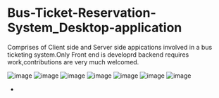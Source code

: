 # Bus-Ticket-Reservation-System_Desktop-application

Comprises of Client side and Server side appications involved in a bus ticketing system.Only Front end is developrd backend requires work,contributions are very much welcomed.


![image](https://user-images.githubusercontent.com/46195141/56868666-f8584200-6a12-11e9-86cc-ae2e8bd6d47e.png)
![image](https://user-images.githubusercontent.com/46195141/56868671-0908b800-6a13-11e9-9b80-4b9a498704db.png)
![image](https://user-images.githubusercontent.com/46195141/56868698-76b4e400-6a13-11e9-91b6-5d853d45f850.png)
![image](https://user-images.githubusercontent.com/46195141/56868702-83d1d300-6a13-11e9-918c-f478f77dffd2.png)
![image](https://user-images.githubusercontent.com/46195141/56868711-9a782a00-6a13-11e9-9b8a-518be4e6b1e2.png)
![image](https://user-images.githubusercontent.com/46195141/56869182-de226200-6a1a-11e9-8f44-c621bc3a6f45.png)
![image](https://user-images.githubusercontent.com/46195141/56869186-e8dcf700-6a1a-11e9-9891-2b0baafc5670.png)





+
